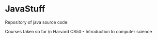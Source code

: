 # JavaStuff

Repository of java source code

Courses taken so far \n
Harvard CS50 - Introduction to computer science
